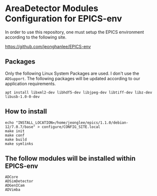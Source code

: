# AreaDetector Modules Configuration for EPICS-env

In order to use this repository, one must setup the EPICS environment according to the following site.

https://github.com/jeonghanlee/EPICS-env

## Packages

Only the following Linux System Packages are used. I don't use the `ADSupport`.
The following packages will be updated according to our application requirements.

```
apt install libxml2-dev libhdf5-dev libjpeg-dev libtiff-dev libz-dev libusb-1.0-0-dev

```


## How to install

```
echo "INSTALL_LOCATION=/home/jeonglee/epics/1.1.0/debian-12/7.0.7/base" > configure/CONFIG_SITE.local
make init
make conf
make build
make symlinks
```

## The follow modules will be installed within EPICS-env

```
ADCore
ADSimDetector
ADGenICam
ADVimba
```
